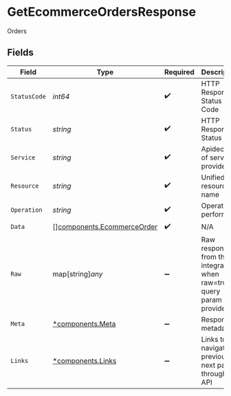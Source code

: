 # GetEcommerceOrdersResponse

Orders


## Fields

| Field                                                                    | Type                                                                     | Required                                                                 | Description                                                              | Example                                                                  |
| ------------------------------------------------------------------------ | ------------------------------------------------------------------------ | ------------------------------------------------------------------------ | ------------------------------------------------------------------------ | ------------------------------------------------------------------------ |
| `StatusCode`                                                             | *int64*                                                                  | :heavy_check_mark:                                                       | HTTP Response Status Code                                                | 200                                                                      |
| `Status`                                                                 | *string*                                                                 | :heavy_check_mark:                                                       | HTTP Response Status                                                     | OK                                                                       |
| `Service`                                                                | *string*                                                                 | :heavy_check_mark:                                                       | Apideck ID of service provider                                           | shopify                                                                  |
| `Resource`                                                               | *string*                                                                 | :heavy_check_mark:                                                       | Unified API resource name                                                | orders                                                                   |
| `Operation`                                                              | *string*                                                                 | :heavy_check_mark:                                                       | Operation performed                                                      | all                                                                      |
| `Data`                                                                   | [][components.EcommerceOrder](../../models/components/ecommerceorder.md) | :heavy_check_mark:                                                       | N/A                                                                      |                                                                          |
| `Raw`                                                                    | map[string]*any*                                                         | :heavy_minus_sign:                                                       | Raw response from the integration when raw=true query param is provided  |                                                                          |
| `Meta`                                                                   | [*components.Meta](../../models/components/meta.md)                      | :heavy_minus_sign:                                                       | Response metadata                                                        |                                                                          |
| `Links`                                                                  | [*components.Links](../../models/components/links.md)                    | :heavy_minus_sign:                                                       | Links to navigate to previous or next pages through the API              |                                                                          |